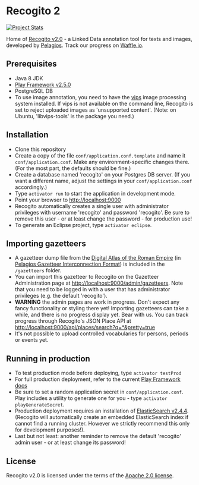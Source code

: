 # Recogito 2

[![Project Stats](https://www.openhub.net/p/recogito2/widgets/project_thin_badge.gif)](https://www.openhub.net/p/recogito2)

Home of [Recogito v2.0](http://recogito.pelagios.org) - a Linked Data annotation tool for texts and images, developed by
[Pelagios](http://commons.pelagios.org). Track our progress on
[Waffle.io](http://waffle.io/pelagios/recogito2).

## Prerequisites

* Java 8 JDK
* [Play Framework v2.5.0](https://www.playframework.com/download)
* PostgreSQL DB
* To use image annotation, you need to have the [vips](http://www.vips.ecs.soton.ac.uk/) image
  processing system installed. If vips is not available on the command line, Recogito is set to
  reject uploaded images as 'unsupported content'. (Note: on Ubuntu, 'libvips-tools' is the
  package you need.)

## Installation

* Clone this repository
* Create a copy of the file `conf/application.conf.template` and name it `conf/application.conf`.
  Make any environment-specific changes there. (For the most part, the defaults should be fine.)
* Create a database named 'recogito' on your Postgres DB server. (If you want a different name, adjust
  the settings in your `conf/application.conf` accordingly.)
* Type `activator run` to start the application in development mode.
* Point your browser to [http://localhost:9000](http://localhost:9000)
* Recogito automatically creates a single user with administrator privileges with username
  'recogito' and password 'recogito'. Be sure to remove this user - or at least change the
  password - for production use!
* To generate an Eclipse project, type `activator eclipse`.

## Importing gazetteers

* A gazetteer dump file from the [Digital Atlas of the Roman Empire](http://dare.ht.lu.se/) (in [Pelagios
  Gazetteer Interconnection Format](http://github.com/pelagios/pelagios-cookbook/wiki/Pelagios-Gazetteer-Interconnection-Format))
  is included in the `/gazetteers` folder.
* You can import this gazetteer to Recogito on the Gazetteer Administration page at
  [http://localhost:9000/admin/gazetteers](http://localhost:9000/admin/gazetteers). Note that you
  need to be logged in with a user that has administrator privileges (e.g. the default 'recogito').
* __WARNING__ the admin pages are work in progress. Don't expect any fancy functionality or styling
  there yet! Importing gazetteers can take a while, and there is no progress display yet. Bear with
  us. You can track progress through Recogito's JSON Place API at [http://localhost:9000/api/places/search?q=*&pretty=true](http://localhost:9000/api/places/search?q=*&pretty=true)
* It's not possible to upload controlled vocabularies for persons, periods or events yet.

## Running in production

* To test production mode before deploying, type `activator testProd`
* For full production deployment, refer to the current [Play Framework
  docs](https://www.playframework.com/documentation/2.5.x/Production)
* Be sure to set a random application secret in `conf/application.conf`. Play includes a utility
  to generate one for you - type `activator playGenerateSecret`.
* Production deployment requires an installation of
  [ElasticSearch v2.4.4](https://www.elastic.co/downloads/past-releases/elasticsearch-2-4-4).
  (Recogito will automatically create an embedded ElasticSearch index if cannot find a running
  cluster. However we strictly recommend this only for development purposes!).
* Last but not least: another reminder to remove the default 'recogito' admin user - or at least
  change its password!

## License

Recogito v2.0 is licensed under the terms of the
[Apache 2.0 license](https://github.com/pelagios/recogito2/blob/master/LICENSE).
